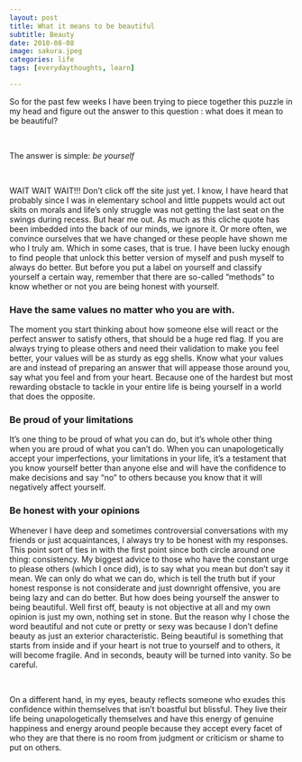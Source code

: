 ```yaml
---
layout: post
title: What it means to be beautiful
subtitle: Beauty
date: 2018-08-08
image: sakura.jpeg
categories: life
tags: [everydaythoughts, learn]

---
```


So for the past few weeks I have been trying to piece together this puzzle in my head and figure out the answer to this question : what does it mean to be beautiful? 

<br/>

The answer is simple: *be yourself*

<br/>

WAIT WAIT WAIT!!! Don’t click off the site just yet. I know, I have heard that probably since I was in elementary school and little puppets would act out skits on morals and life’s only struggle was not getting the last seat on the swings during recess. But hear me out. As much as this cliche quote has been imbedded into the back of our minds, we ignore it. Or more often, we convince ourselves that we have changed or these people have shown me who I truly am. Which in some cases, that is true. I have been lucky enough to find people that unlock this better version of myself and push myself to always do better. But before you put a label on yourself and classify yourself a certain way, remember that there are so-called “methods” to know whether or not you are being honest with yourself. 

### Have the same values no matter who you are with.

 The moment you start thinking about how someone else will react or the perfect answer to satisfy others, that should be a huge red flag. If you are always trying to please others and need their validation to make you feel better, your values will be as sturdy as egg shells. Know what your values are and instead of preparing an answer that will appease those around you, say what you feel and from your heart. Because one of the hardest but most rewarding obstacle to tackle in your entire life is being yourself in a world that does the opposite.        

### Be proud of your limitations

It’s one thing to be proud of what you can do, but it’s whole other thing when you are proud of what you can’t do. When you can unapologetically accept your imperfections, your limitations in your life, it’s a testament that you know yourself better than anyone else and will have the confidence to make decisions and say “no” to others because you know that it will negatively affect yourself.  

### Be honest with your opinions

Whenever I have deep and sometimes controversial conversations with my friends or just acquaintances, I always try to be honest with my responses. This point sort of ties in with the first point since both circle around one thing: consistency. My biggest advice to those who have the constant urge to please others (which I once did), is to say what you mean but don’t say it mean. We can only do what we can do, which is tell the truth but if your honest response is not considerate and just downright offensive, you are being lazy and can do better. But how does being yourself the answer to being beautiful. Well first off, beauty is not objective at all and my own opinion is just my own, nothing set in stone. But the reason why I chose the word beautiful and not cute or pretty or sexy was because I don’t define beauty as just an exterior characteristic. Being beautiful is something that starts from inside and if your heart is not true to yourself and to others, it will become fragile. And in seconds, beauty will be turned into vanity. So be careful. 

<br />

On a different hand, in my eyes, beauty reflects someone who exudes this confidence within themselves that isn’t boastful but blissful. They live their life being unapologetically themselves and have this energy of genuine happiness and energy around people because they accept every facet of who they are that there is no room from judgment or criticism or shame to put on others.